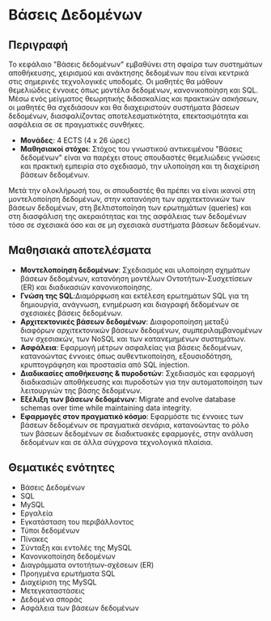 # Βάσεις Δεδομένων

## Περιγραφή

Το κεφάλαιο "Βάσεις δεδομένων" εμβαθύνει στη σφαίρα των συστημάτων αποθήκευσης, χειρισμού και ανάκτησης δεδομένων που είναι κεντρικά στις σημερινές τεχνολογικές υποδομές. Οι μαθητές θα μάθουν θεμελιώδεις έννοιες όπως μοντέλα δεδομένων, κανονικοποίηση και SQL. Μέσω ενός μείγματος θεωρητικής διδασκαλίας και πρακτικών ασκήσεων, οι μαθητές θα σχεδιάσουν και θα διαχειριστούν συστήματα βάσεων δεδομένων, διασφαλίζοντας αποτελεσματικότητα, επεκτασιμότητα και ασφάλεια σε σε πραγματικές συνθήκες.

- **Μονάδες**: 4 ECTS (4 x 26 ώρες)
- **Μαθησιακοί στόχοι**: Στόχος του γνωστικού αντικειμένου "Βάσεις δεδομένων" είναι να παρέχει στους σπουδαστές θεμελιώδεις γνώσεις και πρακτική εμπειρία στο σχεδιασμό, την υλοποίηση και τη διαχείριση βάσεων δεδομένων.

Μετά την ολοκλήρωσή του, οι σπουδαστές θα πρέπει να είναι ικανοί στη μοντελοποίηση δεδομένων, στην κατανόηση των αρχιτεκτονικών των βάσεων δεδομένων, στη βελτιστοποίηση των ερωτημάτων (queries) και στη διασφάλιση της ακεραιότητας και της ασφάλειας των δεδομένων τόσο σε σχεσιακά όσο και σε μη σχεσιακά συστήματα βάσεων δεδομένων.

## Μαθησιακά αποτελέσματα
- **Μοντελοποίηση δεδομένων**: Σχεδιασμός και υλοποίηση σχημάτων βάσεων δεδομένων, κατανόηση μοντέλων Οντοτήτων-Συσχετίσεων (ER) και διαδικασιών κανονικοποίησης.
- **Γνώση της SQL**:Διαμόρφωση και εκτέλεση ερωτημάτων SQL για τη δημιουργία, ανάγνωση, ενημέρωση και διαγραφή δεδομένων σε σχεσιακές βάσεις δεδομένων.
- **Αρχιτεκτονικές βάσεων δεδομένων**: Διαφοροποίηση μεταξύ διαφόρων αρχιτεκτονικών βάσεων δεδομένων, συμπεριλαμβανομένων των σχεσιακών, των NoSQL και των κατανεμημένων συστημάτων.
- **Ασφάλεια**: Εφαρμογή μέτρων ασφαλείας για βάσεις δεδομένων, κατανοώντας έννοιες όπως αυθεντικοποίηση, εξουσιοδότηση, κρυπτογράφηση και προστασία από SQL injection.
- **Διαδικασίες αποθήκευσης & πυροδοτών**: Σχεδιασμός και εφαρμογή διαδικασιών αποθήκευσης και πυροδοτών για την αυτοματοποίηση των λειτουργιών της βάσης δεδομένων.
- **Εξέλιξη των βάσεων δεδομένων**: Migrate and evolve database schemas over time while maintaining data integrity.
- **Εφαρμογές στον πραγματικό κόσμο**: Εφαρμόστε τις έννοιες των βάσεων δεδομένων σε πραγματικά σενάρια, κατανοώντας το ρόλο των βάσεων δεδομένων σε διαδικτυακές εφαρμογές, στην ανάλυση δεδομένων και σε άλλα σύγχρονα τεχνολογικά πλαίσια.

## Θεματικές ενότητες
- Βάσεις Δεδομένων
- SQL
- MySQL
- Εργαλεία
- Εγκατάσταση του περιβάλλοντος
- Τύποι δεδομένων
- Πίνακες
- Σύνταξη και εντολές της MySQL
- Κανονικοποίηση δεδομένων
- Διαγράμματα οντοτήτων-σχέσεων (ER)
- Προηγμένα ερωτήματα SQL
- Διαχείριση της MySQL
- Μετεγκαταστάσεις
- Δεδομένα σποράς
- Ασφάλεια των βάσεων δεδομένων
